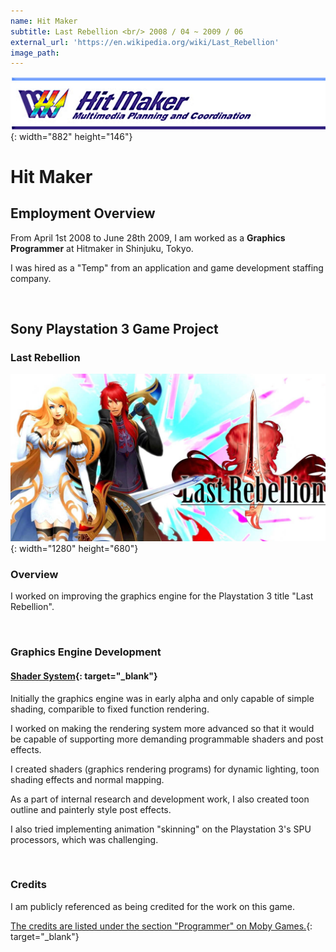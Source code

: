 ```yaml
---
name: Hit Maker
subtitle: Last Rebellion <br/> 2008 / 04 ~ 2009 / 06
external_url: 'https://en.wikipedia.org/wiki/Last_Rebellion'
image_path:
---
```


![](/uploads/hitmaker-logo-large.jpg){: width="882" height="146"}

# Hit Maker

## Employment Overview

From April 1st 2008 to June 28th 2009, I am worked as a **Graphics Programmer** at Hitmaker in Shinjuku, Tokyo.

I was hired as a "Temp" from an application and game development staffing company.

&nbsp;

## Sony Playstation 3 Game Project

### Last Rebellion

![](/images/clients/hit_maker/last_rebellion/last_rebellion_chara_logo_wide.jpg){: width="1280" height="680"}

### Overview

I worked on improving the graphics engine for the Playstation 3 title "Last Rebellion".

&nbsp;

### Graphics Engine Development

#### [Shader System](https://www.studiolibrary.com/){: target="_blank"}

Initially the graphics engine was in early alpha and only capable of simple shading, comparible to fixed function rendering.

I worked on making the rendering system more advanced so that it would be capable of supporting more demanding programmable shaders and post effects.

I created shaders (graphics rendering programs) for dynamic lighting, toon shading effects and normal mapping.

As a part of internal research and development work, I also created toon outline and painterly style post effects.

I also tried implementing animation "skinning" on the Playstation 3's SPU processors, which was challenging.

&nbsp;

### Credits

I am publicly referenced as being credited for the work on this game.

[The credits are listed under the section "Programmer" on Moby Games.](https://www.mobygames.com/game/last-rebellion){: target="_blank"}

&nbsp;